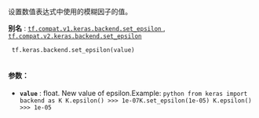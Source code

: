 设置数值表达式中使用的模糊因子的值。

**别名** : [ `tf.compat.v1.keras.backend.set_epsilon` ](/api_docs/python/tf/keras/backend/set_epsilon), [ `tf.compat.v2.keras.backend.set_epsilon` ](/api_docs/python/tf/keras/backend/set_epsilon)

```
 tf.keras.backend.set_epsilon(value)
 
```

#### 参数：
- **`value`** : float. New value of epsilon.Example:  `python from keras import backend as K K.epsilon() >>> 1e-07K.set_epsilon(1e-05) K.epsilon() >>> 1e-05` 
